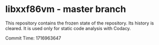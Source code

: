 # libxxf86vm - master branch

This repository contains the frozen state of the repository.
Its history is cleared. It is used only for static code
analysis with Codacy.

Commit Time: 1716963647